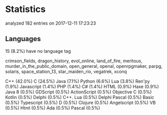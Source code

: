 [comment]: # (autogenerated content, do not edit)
# Statistics

analyzed 182 entries on 2017-12-11 17:23:23

## Languages

15 (8.2%) have no language tag

crimson_fields, dragon_history, evol_online, land_of_fire, meritous, murder_in_the_public_domain, open_general, openal, openrpgmaker, parpg, solaris, space_station_13, star_maiden_rio, vegatrek, xconq

C++ (42.0%)
C (24.5%)
Java (7.1%)
Python (6.6%)
Lua (3.8%)
Ren'py (1.9%)
Javascript (1.4%)
PHP (1.4%)
C# (1.4%)
HTML (0.9%)
Haxe (0.9%)
Java 8 (0.5%)
GDScript (0.5%)
ActionScript (0.5%)
Objective C (0.5%)
Kotlin (0.5%)
Delphi (0.5%)
C++. Lua (0.5%)
Delphi Pascal (0.5%)
Basic (0.5%)
Typescript (0.5%)
D (0.5%)
Clojure (0.5%)
Angelscript (0.5%)
VB (0.5%)
Html (0.5%)
Ada (0.5%)
Pascal (0.5%)

